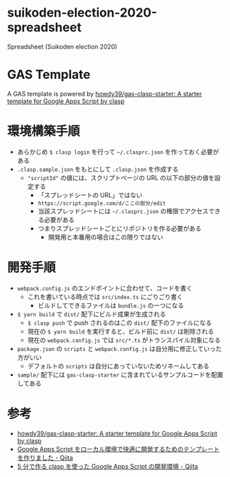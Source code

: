 # suikoden-election-2020-spreadsheet

Spreadsheet (Suikoden election 2020)

# GAS Template

A GAS template is powered by [howdy39/gas-clasp-starter: A starter template for Google Apps Script by clasp](https://github.com/howdy39/gas-clasp-starter)

# 環境構築手順

- あらかじめ `$ clasp login` を行って `~/.clasprc.json` を作っておく必要がある
- `.clasp.sample.json` をもとにして `.clasp.json` を作成する
  - `"scriptId"` の値には、スクリプトページの URL の以下の部分の値を設定する
    - 「スプレッドシートの URL」ではない
    - `https://script.google.com/d/ここの部分/edit`
    - 当該スプレッドシートには `~/.clasprc.json` の権限でアクセスできる必要がある
    - つまりスプレッドシートごとにリポジトリを作る必要がある
      - 開発用と本番用の場合はこの限りではない

# 開発手順

- `webpack.config.js` のエンドポイントに合わせて、コードを書く
  - これを書いている時点では `src/index.ts` にごりごり書く
    - ビルドしてできるファイルは `bundle.js` の一つになる
- `$ yarn build` で `dist/` 配下にビルド成果が生成される
  - `$ clasp push` で push されるのはこの `dist/` 配下のファイルになる
  - 現在の `$ yarn build` を実行すると、ビルド前に `dist/` は削除される
  - 現在の `webpack.config.js` では `src/*.ts` がトランスパイル対象になる
- `package.json` の `scripts` と `webpack.config.js` は自分用に修正していった方がいい
  - デフォルトの `scripts` は自分にあっていないためリネームしてある
- `sample/` 配下には `gas-clasp-starter` に含まれているサンプルコードを配置してある

# 参考

- [howdy39/gas-clasp-starter: A starter template for Google Apps Script by clasp](https://github.com/howdy39/gas-clasp-starter)
- [Google Apps Script をローカル環境で快適に開発するためのテンプレートを作りました - Qiita](https://qiita.com/howdy39/items/0e799a9bfc1d3bccf6e5)
- [5 分で作る clasp を使った Google Apps Script の開発環境 - Qiita](https://qiita.com/suin/items/b264092eab3ce553f16a)
